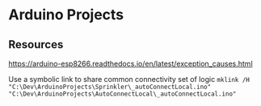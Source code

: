 # Arduino Projects

## Resources

https://arduino-esp8266.readthedocs.io/en/latest/exception_causes.html

Use a symbolic link to share common connectivity set of logic
`mklink /H "C:\Dev\ArduinoProjects\Sprinkler\_autoConnectLocal.ino" "C:\Dev\ArduinoProjects\AutoConnectLocal\_autoConnectLocal.ino"`
